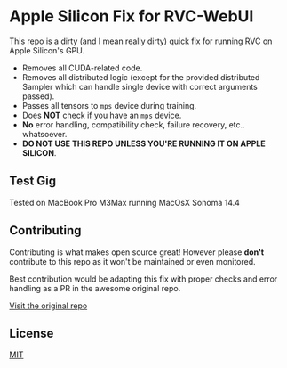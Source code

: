 # Apple Silicon Fix for RVC-WebUI
This repo is a dirty (and I mean really dirty) quick fix for running RVC on Apple Silicon's GPU.

+ Removes all CUDA-related code.
+ Removes all distributed logic (except for the provided distributed Sampler which can handle single device with correct arguments passed).
+ Passes all tensors to `mps` device during training.
+ Does **NOT** check if you have an `mps` device. 
+ **No** error handling, compatibility check, failure recovery, etc.. whatsoever.
+ **DO NOT USE THIS REPO UNLESS YOU'RE RUNNING IT ON APPLE SILICON**.

## Test Gig
Tested on MacBook Pro M3Max running MacOsX Sonoma 14.4

## Contributing
Contributing is what makes open source great! However please **don't** contribute to this repo as it won't be maintained or even monitored. 

Best contribution would be adapting this fix with proper checks and error handling as a PR in the awesome original repo.

[Visit the original repo](https://github.com/RVC-Project/Retrieval-based-Voice-Conversion-WebUI)

## License
[MIT](./LICENSE)
